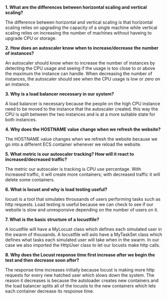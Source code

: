 **1. What are the differences between horizontal scaling and vertical scaling?**

The difference between horizontal and vertical scaling is that horizontal scaling relies on upgrading the capacity of a single machine while vertical scaling relies on increasing the number of machines without haveing to upgrade CPU or storage.


**2. How does an autoscaler know when to increase/decrease the number of instances?**

An autoscaler should know when to increase the number of instances by detecting the CPU usage and seeing if the usage is too close to or above the maximum the instance can handle. When decreasing the number of instances, the autoscaler should see when the CPU usage is low or zero on an instance.


**3. Why is a load balancer necessary in our system?**

A load balancer is necessary because the people on the high CPU instance need to be moved to the instance that the autoscaler created. this way the CPU is split between the two instances and is at a more suitable state for both instances.


**4. Why does the HOSTNAME value change when we refresh the website?**

The HOSTNAME value changes when we refresh the website because we go into a different ECS container whenever we reload the website.


**5. What metric is our autoscaler tracking? How will it react to increased/decreased traffic?**

The metric our autoscaler is tracking is CPU use percentage. With increased traffic, it will create more containers; with decreased traffic it will delete some containers.


**6. What is locust and why is load testing useful?**

locust is a tool that simulates throusands of users performing tasks such as http requests. Load testing is useful because we can check to see if our website is slow and unresponsive depending on the number of users on it.


**7. What is the basic structure of a locustfile?**

A locustfile will have a MyLocust class which defines each simulated user in the swarm of thousands. A locustfile will aslo have a MyTaskSet class which defines what tasks each simulated user will take when in the swarm. In our case we also imported the HttpUser class to let our locusts make http calls.


**8. Why does the Locust response time first increase after we begin the test and then decrease soon after?**

The response time increases initially because locust is making more http requests for every new hatched user which slows down the system. The reason it decreases is because the autoloader creates new containers and the load balancer splits all of the locusts to the new containers which lets each container decrease its response time.

